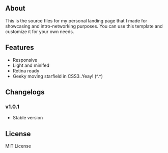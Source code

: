 
## About

This is the source files for my personal landing page that I made for showcasing and intro-networking purposes. You can use this template and customize it for your own needs.

## Features

* Responsive
* Light and minifed
* Retina ready
* Geeky moving starfield in CSS3..Yeay! (^.^)

## Changelogs

### v1.0.1
* Stable version

## License

MIT License
